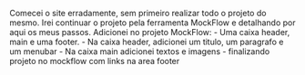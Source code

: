 Comecei o site erradamente, sem primeiro realizar todo o projeto do mesmo.
Irei continuar o projeto pela ferramenta MockFlow e detalhando por aqui os meus passos.
    Adicionei no projeto MockFlow:
        - Uma caixa header, main e uma footer.
        - Na caixa header, adicionei um titulo, um paragrafo e um menubar
        - Na caixa main adicionei textos e imagens
        - finalizando projeto no mockflow com links na area footer